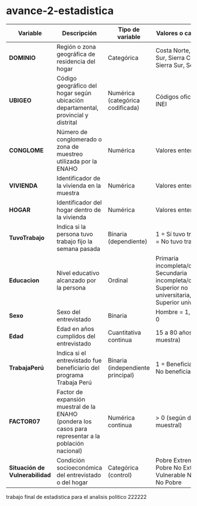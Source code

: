 # avance-2-estadistica


| **Variable** | **Descripción** | **Tipo de variable** | **Valores o categorías** |
|---------------|-----------------|----------------------|---------------------------|
| **DOMINIO** | Región o zona geográfica de residencia del hogar | Categórica | Costa Norte, Costa Sur, Sierra Centro, Sierra Sur, Selva, etc. |
| **UBIGEO** | Código geográfico del hogar según ubicación departamental, provincial y distrital | Numérica (categórica codificada) | Códigos oficiales del INEI |
| **CONGLOME** | Número de conglomerado o zona de muestreo utilizada por la ENAHO | Numérica | Valores enteros |
| **VIVIENDA** | Identificador de la vivienda en la muestra | Numérica | Valores enteros |
| **HOGAR** | Identificador del hogar dentro de la vivienda | Numérica | Valores enteros |
| **TuvoTrabajo** | Indica si la persona tuvo trabajo fijo la semana pasada | Binaria (dependiente) | 1 = Sí tuvo trabajo, 0 = No tuvo trabajo |
| **Educacion** | Nivel educativo alcanzado por la persona | Ordinal | Primaria incompleta/completa, Secundaria incompleta/completa, Superior no universitaria, Superior universitaria |
| **Sexo** | Sexo del entrevistado | Binaria | Hombre = 1, Mujer = 0 |
| **Edad** | Edad en años cumplidos del entrevistado | Cuantitativa continua | 15 a 80 años (según muestra) |
| **TrabajaPerú** | Indica si el entrevistado fue beneficiario del programa Trabaja Perú | Binaria (independiente principal) | 1 = Beneficiario, 0 = No beneficiario |
| **FACTOR07** | Factor de expansión muestral de la ENAHO (pondera los casos para representar a la población nacional) | Numérica continua | > 0 (según diseño muestral) |
| **Situación de Vulnerabilidad** | Condición socioeconómica del entrevistado o del hogar | Categórica (control) | Pobre Extremo, Pobre No Extremo, Vulnerable No Pobre, No Pobre |
trabajo final de estadistica para el analisis politico 222222
